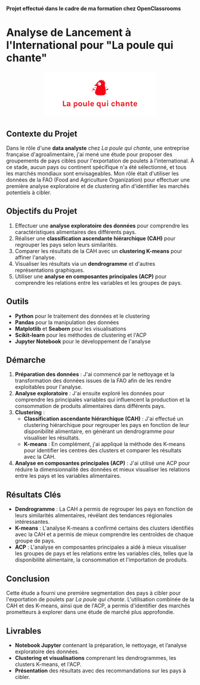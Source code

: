 #### Projet effectué dans le cadre de ma formation chez OpenClassrooms
# Analyse de Lancement à l'International pour "La poule qui chante"

<p align="center">
  <img src="https://github.com/MurielleGK/Etude_de_marche/blob/main/data/logo.jpg?raw=true" alt="La poule qui chante" width="300"/>
</p>


## Contexte du Projet

Dans le rôle d'une **data analyste** chez *La poule qui chante*, une entreprise française d'agroalimentaire, j'ai mené une étude pour proposer des groupements de pays cibles pour l'exportation de poulets à l'international. À ce stade, aucun pays ou continent spécifique n'a été sélectionné, et tous les marchés mondiaux sont envisageables. Mon rôle était d'utiliser les données de la FAO (Food and Agriculture Organization) pour effectuer une première analyse exploratoire et de clustering afin d'identifier les marchés potentiels à cibler.

## Objectifs du Projet

1. Effectuer une **analyse exploratoire des données** pour comprendre les caractéristiques alimentaires des différents pays.
2. Réaliser une **classification ascendante hiérarchique (CAH)** pour regrouper les pays selon leurs similarités.
3. Comparer les résultats de la CAH avec un **clustering K-means** pour affiner l'analyse.
4. Visualiser les résultats via un **dendrogramme** et d'autres représentations graphiques.
5. Utiliser une **analyse en composantes principales (ACP)** pour comprendre les relations entre les variables et les groupes de pays.

## Outils

- **Python** pour le traitement des données et le clustering
- **Pandas** pour la manipulation des données
- **Matplotlib** et **Seaborn** pour les visualisations
- **Scikit-learn** pour les méthodes de clustering et l'ACP
- **Jupyter Notebook** pour le développement de l'analyse

## Démarche

1. **Préparation des données** : J'ai commencé par le nettoyage et la transformation des données issues de la FAO afin de les rendre exploitables pour l'analyse.
2. **Analyse exploratoire** : J'ai ensuite exploré les données pour comprendre les principales variables qui influencent la production et la consommation de produits alimentaires dans différents pays.
3. **Clustering** : 
   - **Classification ascendante hiérarchique (CAH)** : J'ai effectué un clustering hiérarchique pour regrouper les pays en fonction de leur disponibilité alimentaire, en générant un dendrogramme pour visualiser les résultats.
   - **K-means** : En complément, j'ai appliqué la méthode des K-means pour identifier les centres des clusters et comparer les résultats avec la CAH.
4. **Analyse en composantes principales (ACP)** : J'ai utilisé une ACP pour réduire la dimensionnalité des données et mieux visualiser les relations entre les pays et les variables alimentaires.

## Résultats Clés

- **Dendrogramme** : La CAH a permis de regrouper les pays en fonction de leurs similarités alimentaires, révélant des tendances régionales intéressantes.
- **K-means** : L'analyse K-means a confirmé certains des clusters identifiés avec la CAH et a permis de mieux comprendre les centroïdes de chaque groupe de pays.
- **ACP** : L'analyse en composantes principales a aidé à mieux visualiser les groupes de pays et les relations entre les variables clés, telles que la disponibilité alimentaire, la consommation et l'importation de produits.

## Conclusion

Cette étude a fourni une première segmentation des pays à cibler pour l'exportation de poulets par *La poule qui chante*. L'utilisation combinée de la CAH et des K-means, ainsi que de l'ACP, a permis d'identifier des marchés prometteurs à explorer dans une étude de marché plus approfondie.

## Livrables

- **Notebook Jupyter** contenant la préparation, le nettoyage, et l’analyse exploratoire des données.
- **Clustering et visualisations** comprenant les dendrogrammes, les clusters K-means, et l'ACP.
- **Présentation** des résultats avec des recommandations sur les pays à cibler.

